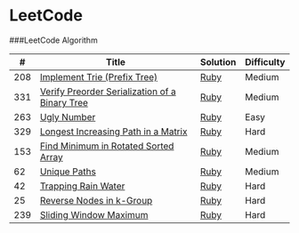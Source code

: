 LeetCode
========

###LeetCode Algorithm

| # | Title | Solution | Difficulty |
|---| ----- | -------- | ---------- |
|208|[Implement Trie (Prefix Tree)](./problems/208_implement_trie.md) |[Ruby](./algorithms/ruby/208_implement_trie.rb)|Medium|
|331|[Verify Preorder Serialization of a Binary Tree](./problems/331_verify_preorder_serialized_binary_tree.md) | [Ruby](./algorithms/ruby/331_verify_preorder_serialized_binary_tree.rb)|Medium|
|263|[Ugly Number](./problems/263_ugly_number.md) |[Ruby](./algorithms/ruby/263_ugly_number.rb)|Easy|
|329|[Longest Increasing Path in a Matrix](./problems/329_longest_increasing_path_in_a_matrix.md)| [Ruby](./algorithms/ruby/329_longest_increasing_path_in_a_matrix.rb)|Hard|
|153|[Find Minimum in Rotated Sorted Array](./problems/153_find_minimum_in_rotated_sorted_array.md)|[Ruby](./algorithms/ruby/153_find_minimum_in_rotated_sorted_array.rb)|Medium|
|62|[Unique Paths](./problems/62_unique_paths.md)|[Ruby](./algorithms/ruby/62_unique_paths.rb)|Medium|
|42|[Trapping Rain Water](./problems/42_trapping_rain_water.md)|[Ruby](./algorithms/ruby/42_trapping_rain_water.rb)|Hard|
|25|[Reverse Nodes in k-Group](./problems/25_reverse_nodes_in_k-group.md)|[Ruby](./algorithms/ruby/25_reverse_nodes_in_k-group.rb)|Hard|
|239|[Sliding Window Maximum](./problems/239_sliding-window-maximum.md)|[Ruby](./algorithms/ruby/239_sliding-window-maximum.rb)|Hard|
